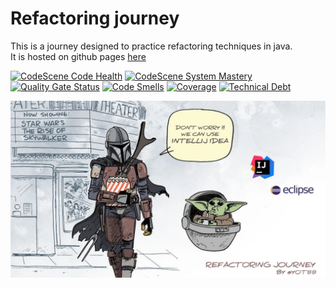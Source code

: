 # Refactoring journey
This is a journey designed to practice refactoring techniques in java.  
It is hosted on github pages [here](https://ythirion.github.io/refactoring-journey/)

[![CodeScene Code Health](https://codescene.io/projects/13150/status-badges/code-health)](https://codescene.io/projects/13150) [![CodeScene System Mastery](https://codescene.io/projects/13150/status-badges/system-mastery)](https://codescene.io/projects/13150) [![Quality Gate Status](https://sonarcloud.io/api/project_badges/measure?project=ythirion_refactoring-journey&metric=alert_status)](https://sonarcloud.io/dashboard?id=ythirion_refactoring-journey) [![Code Smells](https://sonarcloud.io/api/project_badges/measure?project=ythirion_refactoring-journey&metric=code_smells)](https://sonarcloud.io/dashboard?id=ythirion_refactoring-journey) [![Coverage](https://sonarcloud.io/api/project_badges/measure?project=ythirion_refactoring-journey&metric=coverage)](https://sonarcloud.io/dashboard?id=ythirion_refactoring-journey) [![Technical Debt](https://sonarcloud.io/api/project_badges/measure?project=ythirion_refactoring-journey&metric=sqale_index)](https://sonarcloud.io/dashboard?id=ythirion_refactoring-journey)

![refactoring-journey](img/refactoring-journey.webp)